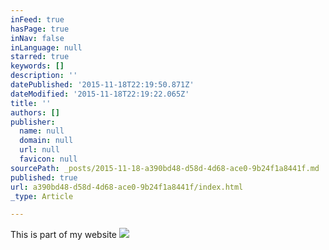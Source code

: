 ```yaml
---
inFeed: true
hasPage: true
inNav: false
inLanguage: null
starred: true
keywords: []
description: ''
datePublished: '2015-11-18T22:19:50.871Z'
dateModified: '2015-11-18T22:19:22.065Z'
title: ''
authors: []
publisher:
  name: null
  domain: null
  url: null
  favicon: null
sourcePath: _posts/2015-11-18-a390bd48-d58d-4d68-ace0-9b24f1a8441f.md
published: true
url: a390bd48-d58d-4d68-ace0-9b24f1a8441f/index.html
_type: Article

---
```

This is part of my website
![](https://the-grid-user-content.s3-us-west-2.amazonaws.com/6a6dbb21-8446-4766-88a5-68f7373c4fc5.jpg)